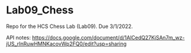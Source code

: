 # Lab09_Chess
Repo for the HCS Chess Lab (Lab09).  Due 3/1/2022.

API notes: https://docs.google.com/document/d/1AlCedQ27KjSAn7m_wz-jUS_rInRuwHMNKacovWp2FQ0/edit?usp=sharing
